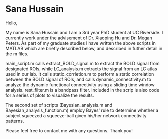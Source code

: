 # Sana Hussain

Hello,

My name is Sana Hussain and I am a 3rd year PhD student at UC Riverside.  I currently work under the advisement of Dr. Xiaoping Hu and Dr. Megan Peters.  As part of my graduate studies I have written the above scripts in MATLAB which are briefly described below, and described in futher detail in the m files.

main_script.m calls extract_BOLD_signal.m to extract the BOLD signal from designated ROIs, while LC_analysis.m extracts the signal from an LC atlas used in our lab.  It calls static_corrletion.m to perform a static correlation between the BOLD signal of ROIs, and calls dynamic_connectivity.m to analyze the dynamic functional connectivity using a sliding time window analysis.  rest_filter.m is a bandpass filter.  Included in the scrip is also code for a series of plots to visualize the results. 

The second set of scripts (Bayesian_analysis.m and Bayesian_analysis_function.m) employ Bayes' rule to determine whether a subject squeezed a squeeze-ball given his/her network connectivity patterns.

Please feel free to contact me with any questions. Thank you!




